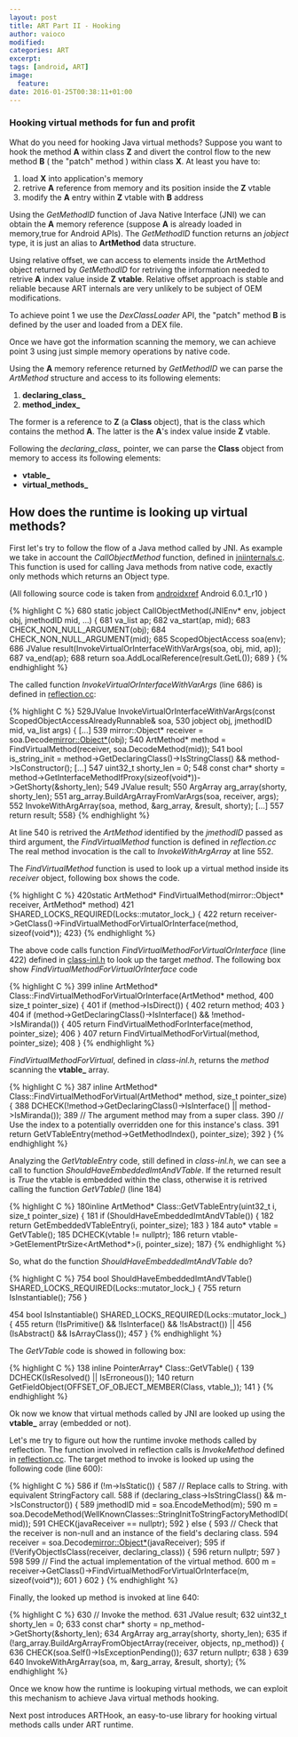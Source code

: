 ```yaml
---
layout: post
title: ART Part II - Hooking
author: vaioco
modified:
categories: ART
excerpt:
tags: [android, ART]
image:
  feature:
date: 2016-01-25T00:38:11+01:00
---
```


### Hooking virtual methods for fun and profit ###

What do you need for hooking Java virtual methods? 
Suppose you want to hook the method **A** within class **Z** and divert the control flow
to the new method **B** ( the "patch" method ) within class **X**. At least you have to:

1. load **X** into application's memory 
2. retrive **A** reference from memory and its position inside the **Z** vtable
3. modify the **A** entry within **Z** vtable with **B** address


Using the _GetMethodID_ function of Java Native Interface (JNI) we can obtain the **A** memory reference (suppose **A** is already loaded in memory,true for Android APIs). The _GetMethodID_ function returns an _jobject_ type, it is just an alias to **ArtMethod** data structure.

Using relative offset, we can access to elements inside the ArtMethod object returned by _GetMethodID_ for retriving the information needed to retrive **A** index value inside **Z** **vtable**. Relative offset approach is stable and reliable because ART internals are very unlikely to be subject of OEM modifications.

To achieve point 1 we use the _DexClassLoader_ API, the "patch" method **B** is defined by the user and loaded from a DEX file.

Once we have got the information scanning the memory, we can achieve point 3 using just simple memory operations by native code.

Using the **A** memory reference returned by _GetMethodID_ we can parse the _ArtMethod_ structure and access to its following elements:

1. **declaring_class_**
2. **method_index_**

The former is a reference to **Z** (a **Class** object), that is the class which contains the method **A**. The latter is the **A**'s index value inside **Z** vtable.

Following the _declaring\_class\__ pointer, we can parse the **Class** object from memory to access its following elements:

* **vtable_**
* **virtual_methods_**

## How does the runtime is looking up virtual methods? ##

First let's try to follow the flow of a Java method called by JNI. As example we take in account the _CallObjectMethod_ function, defined in [jniinternals.c](http://androidxref.com/6.0.1_r10/xref/art/runtime/jni_internal.cc#680). This function is used for calling Java methods from native code, exactly only methods which returns an Object type.

(All following source code is taken from [androidxref](https://androidxref.com) Android 6.0.1_r10 )

{% highlight C %}
680  static jobject CallObjectMethod(JNIEnv* env, jobject obj, jmethodID mid, ...) {
681    va_list ap;
682    va_start(ap, mid);
683    CHECK_NON_NULL_ARGUMENT(obj);
684    CHECK_NON_NULL_ARGUMENT(mid);
685    ScopedObjectAccess soa(env);
686    JValue result(InvokeVirtualOrInterfaceWithVarArgs(soa, obj, mid, ap));
687    va_end(ap);
688    return soa.AddLocalReference<jobject>(result.GetL());
689  }
{% endhighlight %}

The called function _InvokeVirtualOrInterfaceWithVarArgs_ (line 686) is defined in [reflection.cc](http://androidxref.com/6.0.1_r10/xref/art/runtime/reflection.cc#529):


{% highlight C %}
529JValue InvokeVirtualOrInterfaceWithVarArgs(const ScopedObjectAccessAlreadyRunnable& soa,
530                                           jobject obj, jmethodID mid, va_list args) {
	 [...]
539  mirror::Object* receiver = soa.Decode<mirror::Object*>(obj);
540  ArtMethod* method = FindVirtualMethod(receiver, soa.DecodeMethod(mid));
541  bool is_string_init = method->GetDeclaringClass()->IsStringClass() && method->IsConstructor();
	 [...]
547  uint32_t shorty_len = 0;
548  const char* shorty = method->GetInterfaceMethodIfProxy(sizeof(void*))->GetShorty(&shorty_len);
549  JValue result;
550  ArgArray arg_array(shorty, shorty_len);
551  arg_array.BuildArgArrayFromVarArgs(soa, receiver, args);
552  InvokeWithArgArray(soa, method, &arg_array, &result, shorty);
     [...]
557  return result;
558}
{% endhighlight %}

At line 540 is retrived the _ArtMethod_ identified by the _jmethodID_ passed as third argument, the _FindVirtualMethod_ function is defined in _reflection.cc_
The real method invocation is the call to _InvokeWithArgArray_ at line 552.

The _FindVirtualMethod_ function is used to look up a virtual method inside its _receiver_ object, following box shows the code.

{% highlight C %}
420static ArtMethod* FindVirtualMethod(mirror::Object* receiver, ArtMethod* method)
421    SHARED_LOCKS_REQUIRED(Locks::mutator_lock_) {
422  return receiver->GetClass()->FindVirtualMethodForVirtualOrInterface(method, sizeof(void*));
423}
{% endhighlight %}

The above code calls function _FindVirtualMethodForVirtualOrInterface_ (line 422) defined in [class-inl.h](http://androidxref.com/6.0.1_r10/xref/art/runtime/mirror/class-inl.h#399) to look up the target _method_.
The following box show _FindVirtualMethodForVirtualOrInterface_ code

{% highlight C %}
399 inline ArtMethod* Class::FindVirtualMethodForVirtualOrInterface(ArtMethod* method,
400                                                                size_t pointer_size) {
401  if (method->IsDirect()) {
402    return method;
403  }
404  if (method->GetDeclaringClass()->IsInterface() && !method->IsMiranda()) {
405    return FindVirtualMethodForInterface(method, pointer_size);
406  }
407  return FindVirtualMethodForVirtual(method, pointer_size);
408 }
{% endhighlight %}

_FindVirtualMethodForVirtual_, defined in _class-inl.h_, returns the _method_ scanning the **vtable_** array.

{% highlight C %}
387 inline ArtMethod* Class::FindVirtualMethodForVirtual(ArtMethod* method, size_t pointer_size) {
388  DCHECK(!method->GetDeclaringClass()->IsInterface() || method->IsMiranda());
389  // The argument method may from a super class.
390  // Use the index to a potentially overridden one for this instance's class.
391  return GetVTableEntry(method->GetMethodIndex(), pointer_size);
392 }
{% endhighlight %}

Analyzing the _GetVtableEntry_ code, still defined in _class-inl.h_, we can see a call to function _ShouldHaveEmbeddedImtAndVTable_. If the returned result is _True_ the vtable is embedded within the class, otherwise it is retrived calling the function _GetVTable()_ (line 184)

{% highlight C %}
180inline ArtMethod* Class::GetVTableEntry(uint32_t i, size_t pointer_size) {
181  if (ShouldHaveEmbeddedImtAndVTable()) {
182    return GetEmbeddedVTableEntry(i, pointer_size);
183  }
184  auto* vtable = GetVTable();
185  DCHECK(vtable != nullptr);
186  return vtable->GetElementPtrSize<ArtMethod*>(i, pointer_size);
187}
{% endhighlight %}

So, what do the function _ShouldHaveEmbeddedImtAndVTable_ do?

{% highlight C %}
754  bool ShouldHaveEmbeddedImtAndVTable() SHARED_LOCKS_REQUIRED(Locks::mutator_lock_) {
755    return IsInstantiable();
756  }

454  bool IsInstantiable() SHARED_LOCKS_REQUIRED(Locks::mutator_lock_) {
455    return (!IsPrimitive() && !IsInterface() && !IsAbstract()) ||
456        (IsAbstract() && IsArrayClass());
457  }
{% endhighlight %}

The _GetVTable_ code is showed in following box:

{% highlight C %}
138 inline PointerArray* Class::GetVTable() {
139   DCHECK(IsResolved() || IsErroneous());
140   return GetFieldObject<PointerArray>(OFFSET_OF_OBJECT_MEMBER(Class, vtable_));
141 }
{% endhighlight %}

Ok now we know that virtual methods called by JNI are looked up using the **vtable_** array (embedded or not). 

Let's me try to figure out how the runtime invoke methods called by reflection.
The function involved in reflection calls is _InvokeMethod_ defined in [reflection.cc](http://androidxref.com/6.0.1_r10/xref/art/runtime/reflection.cc#560). The target method to invoke is looked up using the following code (line 600):

{% highlight C %}
586  if (!m->IsStatic()) {
587    // Replace calls to String.<init> with equivalent StringFactory call.
588    if (declaring_class->IsStringClass() && m->IsConstructor()) {
589      jmethodID mid = soa.EncodeMethod(m);
590      m = soa.DecodeMethod(WellKnownClasses::StringInitToStringFactoryMethodID(mid));
591      CHECK(javaReceiver == nullptr);
592    } else {
593      // Check that the receiver is non-null and an instance of the field's declaring class.
594      receiver = soa.Decode<mirror::Object*>(javaReceiver);
595      if (!VerifyObjectIsClass(receiver, declaring_class)) {
596        return nullptr;
597      }
598
599      // Find the actual implementation of the virtual method.
600      m = receiver->GetClass()->FindVirtualMethodForVirtualOrInterface(m, sizeof(void*));
601    }
602  }
{% endhighlight %}

Finally, the looked up method is invoked at line 640:

{% highlight C %}
630  // Invoke the method.
631  JValue result;
632  uint32_t shorty_len = 0;
633  const char* shorty = np_method->GetShorty(&shorty_len);
634  ArgArray arg_array(shorty, shorty_len);
635  if (!arg_array.BuildArgArrayFromObjectArray(receiver, objects, np_method)) {
636    CHECK(soa.Self()->IsExceptionPending());
637    return nullptr;
638  }
639
640  InvokeWithArgArray(soa, m, &arg_array, &result, shorty);
{% endhighlight %}

Once we know how the runtime is lookuping virtual methods, we can exploit this mechanism to achieve Java virtual methods hooking.

Next post introduces ARTHook, an easy-to-use library for hooking virtual methods calls under ART runtime.
